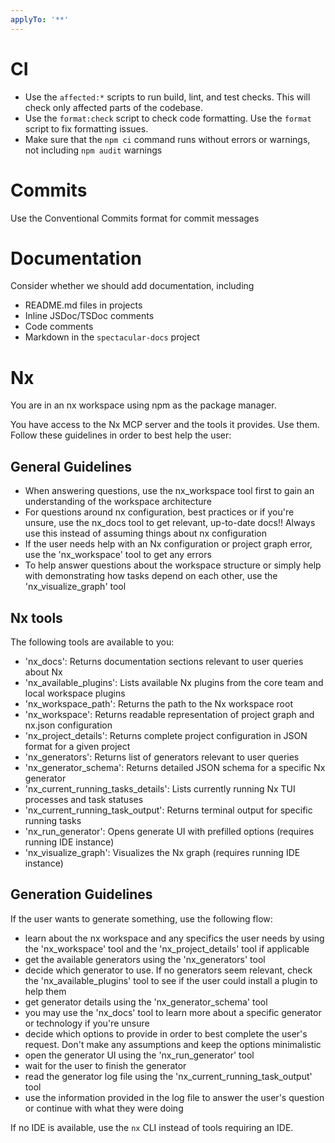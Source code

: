 ```yaml
---
applyTo: '**'
---
```


# CI

- Use the `affected:*` scripts to run build, lint, and test checks. This will
  check only affected parts of the codebase.
- Use the `format:check` script to check code formatting. Use the `format`
  script to fix formatting issues.
- Make sure that the `npm ci` command runs without errors or warnings, not
  including `npm audit` warnings

# Commits

Use the Conventional Commits format for commit messages

# Documentation

Consider whether we should add documentation, including

- README.md files in projects
- Inline JSDoc/TSDoc comments
- Code comments
- Markdown in the `spectacular-docs` project

# Nx

You are in an nx workspace using npm as the package manager.

You have access to the Nx MCP server and the tools it provides. Use them. Follow
these guidelines in order to best help the user:

## General Guidelines

- When answering questions, use the nx_workspace tool first to gain an
  understanding of the workspace architecture
- For questions around nx configuration, best practices or if you're unsure, use
  the nx_docs tool to get relevant, up-to-date docs!! Always use this instead of
  assuming things about nx configuration
- If the user needs help with an Nx configuration or project graph error, use
  the 'nx_workspace' tool to get any errors
- To help answer questions about the workspace structure or simply help with
  demonstrating how tasks depend on each other, use the 'nx_visualize_graph'
  tool

## Nx tools

The following tools are available to you:

- 'nx_docs': Returns documentation sections relevant to user queries about Nx
- 'nx_available_plugins': Lists available Nx plugins from the core team and
  local workspace plugins
- 'nx_workspace_path': Returns the path to the Nx workspace root
- 'nx_workspace': Returns readable representation of project graph and nx.json
  configuration
- 'nx_project_details': Returns complete project configuration in JSON format
  for a given project
- 'nx_generators': Returns list of generators relevant to user queries
- 'nx_generator_schema': Returns detailed JSON schema for a specific Nx
  generator
- 'nx_current_running_tasks_details': Lists currently running Nx TUI processes
  and task statuses
- 'nx_current_running_task_output': Returns terminal output for specific running
  tasks
- 'nx_run_generator': Opens generate UI with prefilled options (requires running
  IDE instance)
- 'nx_visualize_graph': Visualizes the Nx graph (requires running IDE instance)

## Generation Guidelines

If the user wants to generate something, use the following flow:

- learn about the nx workspace and any specifics the user needs by using the
  'nx_workspace' tool and the 'nx_project_details' tool if applicable
- get the available generators using the 'nx_generators' tool
- decide which generator to use. If no generators seem relevant, check the
  'nx_available_plugins' tool to see if the user could install a plugin to help
  them
- get generator details using the 'nx_generator_schema' tool
- you may use the 'nx_docs' tool to learn more about a specific generator or
  technology if you're unsure
- decide which options to provide in order to best complete the user's request.
  Don't make any assumptions and keep the options minimalistic
- open the generator UI using the 'nx_run_generator' tool
- wait for the user to finish the generator
- read the generator log file using the 'nx_current_running_task_output' tool
- use the information provided in the log file to answer the user's question or
  continue with what they were doing

If no IDE is available, use the `nx` CLI instead of tools requiring an IDE.

